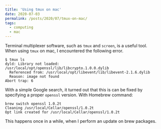 ```yaml
---
title: 'Using tmux on mac'
date: 2020-07-03
permalink: /posts/2020/07/tmux-on-mac/
tags:
  - computing
  - mac
---
```


Terminal multiplexer software, such as `tmux` and `screen`, is a useful tool. When using `tmux` on mac, I encountered the following error.

```{bash}
$ tmux ls
dyld: Library not loaded: /usr/local/opt/openssl/lib/libcrypto.1.0.0.dylib
  Referenced from: /usr/local/opt/libevent/lib/libevent-2.1.6.dylib
  Reason: image not found
Abort trap: 6
```

With a simple Google search, it turned out that this is can be fixed by specifying a proper `openssl` version. With Homebrew command:

```{bash}
brew switch openssl 1.0.2t
Cleaning /usr/local/Cellar/openssl/1.0.2t
Opt link created for /usr/local/Cellar/openssl/1.0.2t
```

This happens once in a while, when I perform an update on brew packages.

